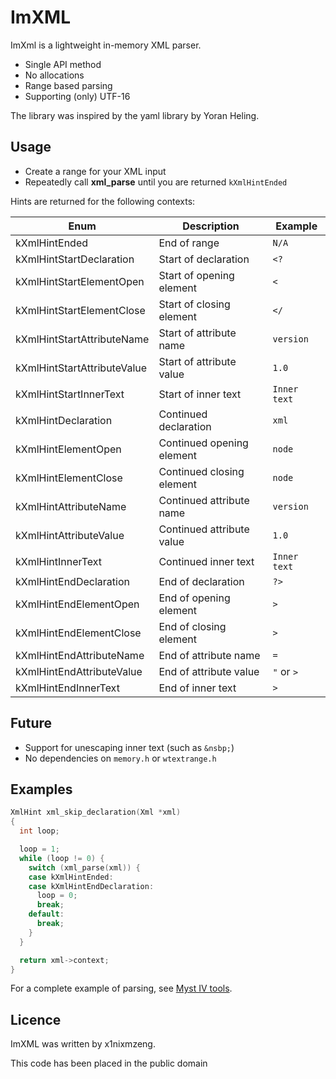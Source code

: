 # ImXML

ImXml is a lightweight in-memory XML parser.

* Single API method
* No allocations
* Range based parsing
* Supporting (only) UTF-16

The library was inspired by the yaml library by Yoran Heling.


## Usage

* Create a range for your XML input
* Repeatedly call **xml_parse** until you are returned `kXmlHintEnded`

Hints are returned for the following contexts:

| Enum                         | Description                | Example      |
|------------------------------|----------------------------|--------------|
| kXmlHintEnded                | End of range               | `N/A`        |
| kXmlHintStartDeclaration     | Start of declaration       | `<?`         |
| kXmlHintStartElementOpen     | Start of opening element   | `<`          |
| kXmlHintStartElementClose    | Start of closing element   | `</`         |
| kXmlHintStartAttributeName   | Start of attribute name    | `version`    |
| kXmlHintStartAttributeValue  | Start of attribute value   | `1.0`        |
| kXmlHintStartInnerText       | Start of inner text        | `Inner text` |
| kXmlHintDeclaration          | Continued declaration      | `xml`        |
| kXmlHintElementOpen          | Continued opening element  | `node`       |
| kXmlHintElementClose         | Continued closing element  | `node`       |
| kXmlHintAttributeName        | Continued attribute name   | `version`    |
| kXmlHintAttributeValue       | Continued attribute value  | `1.0`        |
| kXmlHintInnerText            | Continued inner text       | `Inner text` |
| kXmlHintEndDeclaration       | End of declaration         | `?>`         |
| kXmlHintEndElementOpen       | End of opening element     | `>`          |
| kXmlHintEndElementClose      | End of closing element     | `>`          |
| kXmlHintEndAttributeName     | End of attribute name      | `=`          |
| kXmlHintEndAttributeValue    | End of attribute value     | `"` or `>`   |
| kXmlHintEndInnerText         | End of inner text          | `>`          |


## Future

* Support for unescaping inner text (such as `&nsbp;`)
* No dependencies on `memory.h` or `wtextrange.h`


## Examples

```cpp
XmlHint xml_skip_declaration(Xml *xml)
{
  int loop;

  loop = 1;
  while (loop != 0) {
    switch (xml_parse(xml)) {
    case kXmlHintEnded:
    case kXmlHintEndDeclaration:
      loop = 0;
      break;
    default:
      break;
    }
  }

  return xml->context;
}
```

For a complete example of parsing, see [Myst IV tools][1].


## Licence

ImXML was written by x1nixmzeng.

This code has been placed in the public domain


[1]:https://github.com/x1nixmzeng/mystiv-loc-tools/
